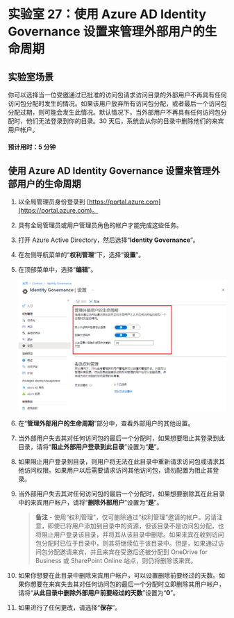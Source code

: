 ﻿---
lab:
    title: '27 - 使用 Azure AD Identity Governance 设置来管理外部用户的生命周期'
    learning path: '04'
    module: '模块 01 - 计划和实现权利管理'
---

# 实验室 27：使用 Azure AD Identity Governance 设置来管理外部用户的生命周期  

## 实验室场景

你可以选择当一位受邀通过已批准的访问包请求访问目录的外部用户不再具有任何访问包分配时发生的情况。如果该用户放弃所有访问包分配，或者最后一个访问包分配过期，则可能会发生此情况。默认情况下，当外部用户不再具有任何访问包分配时，他们无法登录到你的目录。30 天后，系统会从你的目录中删除他们的来宾用户帐户。

#### 预计用时：5 分钟

## 使用 Azure AD Identity Governance 设置来管理外部用户的生命周期

1. 以全局管理员身份登录到 [https://portal.azure.com](https://portal.azure.com)。

1. 具有全局管理员或用户管理员角色的帐户才能完成这些任务。

1. 打开 Azure Active Directory，然后选择“**Identity Governance**”。

1. 在左侧导航菜单的“**权利管理**”下，选择“**设置**”。

1. 在顶部菜单中，选择“**编辑**”。

    ![显示“Identity Governance 设置”页的屏幕图像，其中突出显示了“管理外部用户的生命周期”。](./media/lp4-mod1-manage-lifcycle-of-ext-users.png)

1. 在“**管理外部用户的生命周期**”部分中，查看外部用户的其他设置。

1. 当外部用户失去其对任何访问包的最后一个分配时，如果想要阻止其登录到此目录，请将“**阻止外部用户登录到此目录**”设置为“**是**”。

1. 如果阻止用户登录到目录，则用户将无法在此目录中重新请求访问包或请求其他访问权限。如果用户以后需要请求访问其他访问包，请勿配置为阻止其登录。

1. 当外部用户失去其对任何访问包的最后一个分配时，如果想要删除其在此目录中的来宾用户帐户，请将“**删除外部用户**”设置为“**是**”。

    > **备注** - 使用“权利管理”，仅可删除通过“权利管理”邀请的帐户。另请注意，即使已将用户添加到目录中的资源，但该目录不是访问包分配，也将阻止用户登录该目录，并将其从该目录中删除。如果来宾在收到访问包分配时已位于目录中，则其将继续位于该目录中。但是，如果通过访问包分配邀请来宾，并且来宾在受邀后还被分配到 OneDrive for Business 或 SharePoint Online 站点，则仍将删除该来宾。

1. 如果你想要在此目录中删除来宾用户帐户，可以设置删除前要经过的天数。如果你想要在来宾失去其对任何访问包的最后一个分配时立即删除其用户帐户，请将“**从此目录中删除外部用户前要经过的天数**”设置为“**0**”。

1. 如果进行了任何更改，请选择“**保存**”。
